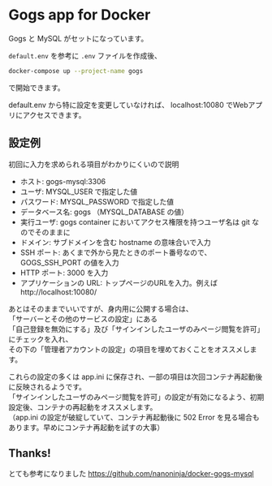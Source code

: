 # Gogs app for Docker

Gogs と MySQL がセットになっています。

`default.env` を参考に `.env` ファイルを作成後、

```sh
docker-compose up --project-name gogs
```

で開始できます。

default.env から特に設定を変更していなければ、 localhost:10080 でWebアプリにアクセスできます。


## 設定例

初回に入力を求められる項目がわかりにくいので説明

- ホスト: gogs-mysql:3306
- ユーザ: MYSQL_USER で指定した値
- パスワード: MYSQL_PASSWORD で指定した値
- データベース名: gogs （MYSQL_DATABASE の値）
- 実行ユーザ: gogs container においてアクセス権限を持つユーザ名は git なのでそのままに
- ドメイン: サブドメインを含む hostname の意味合いで入力
- SSH ポート: あくまで外から見たときのポート番号なので、GOGS_SSH_PORT の値を入力
- HTTP ポート: 3000 を入力
- アプリケーションの URL: トップページのURLを入力。例えば http://localhost:10080/

あとはそのままでいいですが、身内用に公開する場合は、  
「サーバーとその他のサービスの設定」にある  
「自己登録を無効にする」及び「サインインしたユーザのみページ閲覧を許可」にチェックを入れ、  
その下の「管理者アカウントの設定」の項目を埋めておくことをオススメします。

これらの設定の多くは app.ini に保存され、一部の項目は次回コンテナ再起動後に反映されるようです。  
「サインインしたユーザのみページ閲覧を許可」の設定が有効になるよう、初期設定後、コンテナの再起動をオススメします。  
（app.ini の設定が破綻していて、コンテナ再起動後に 502 Error を見る場合もあります。早めにコンテナ再起動を試すの大事）


## Thanks!

とても参考になりました https://github.com/nanoninja/docker-gogs-mysql
